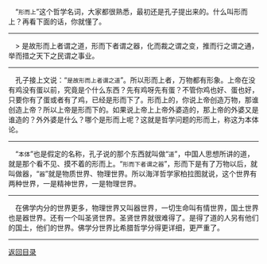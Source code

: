 &emsp;“``形而上``”这个哲学名词，大家都很熟悉，最初还是孔子提出来的。什么叫形而上？再看下面的话，你就懂了。
___
&emsp;> 是故形而上者谓之道，形而下者谓之器，化而裁之谓之变，推而行之谓之通，举而措之天下之民谓之事业。
___
&emsp;孔子接上文说：“``是故形而上者谓之道``”。所以形而上者，万物都有形象。上帝在没有鸡没有蛋以前，究竟是个什么东西？先有鸡呀先有蛋？不管你鸡也好、蛋也好，只要你有了蛋或者有了鸡，已经是形而下了。形而上的，你说上帝创造万物，那谁创造上帝？所以上帝是形而下的。如果说上帝上上帝外婆造的，那上帝的外婆又是谁造的？外外婆是什么？哪个是形而上呢？这就是哲学问题的形而上，称这为本体论。
___
&emsp;“``本体``”也是假定的名称，孔子说的那个东西就叫做“``道``”，中国人思想所讲的道，就是那个看不见、摸不着的形而上。“``形而下者谓之器``”，形而下是有了万物以后，就叫做器，“``器``”就是物质世界、物理世界。所以海洋哲学家柏拉图就说，这个世界有两种世界，一是精神世界，一是物理世界。
___
&emsp;在佛学内分的世界更多，物理世界又叫器世界，一切生命叫有情世界，国土世界也是器世界。还有一个叫圣贤世界。圣贤世界就很难得了。是得了道的人另有他们的国土，他们的世界。佛学分世界比希腊哲学分得更详细，更严重了。
___
[返回目录](../../master/README.md#目录)